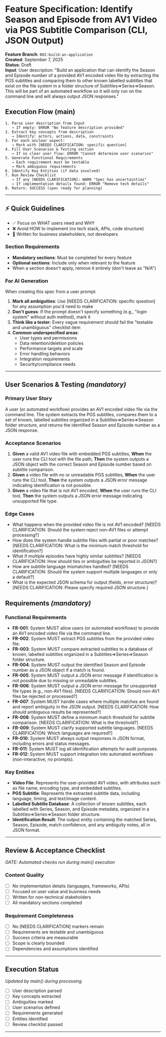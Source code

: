 
# Feature Specification: Identify Season and Episode from AV1 Video via PGS Subtitle Comparison (CLI, JSON Output)

**Feature Branch**: `002-build-an-application`  
**Created**: September 7, 2025  
**Status**: Draft  
**Input**: User description: "Build an application that can identify the Season and Episode number of a provided AV1 encoded video file by extracting the PGS subtitles and comparing them to other known labelled subtitles that exist on the file system in a folder structure of Subtitles=>Series=>Season. This will be part of an automated workflow so it will only run on the command line and will always output JSON responses."


## Execution Flow (main)
```
1. Parse user description from Input
   → If empty: ERROR "No feature description provided"
2. Extract key concepts from description
   → Identify: actors, actions, data, constraints
3. For each unclear aspect:
   → Mark with [NEEDS CLARIFICATION: specific question]
4. Fill User Scenarios & Testing section
   → If no clear user flow: ERROR "Cannot determine user scenarios"
5. Generate Functional Requirements
   → Each requirement must be testable
   → Mark ambiguous requirements
6. Identify Key Entities (if data involved)
7. Run Review Checklist
   → If any [NEEDS CLARIFICATION]: WARN "Spec has uncertainties"
   → If implementation details found: ERROR "Remove tech details"
8. Return: SUCCESS (spec ready for planning)
```

---

## ⚡ Quick Guidelines
- ✅ Focus on WHAT users need and WHY
- ❌ Avoid HOW to implement (no tech stack, APIs, code structure)
- 👥 Written for business stakeholders, not developers

### Section Requirements
- **Mandatory sections**: Must be completed for every feature
- **Optional sections**: Include only when relevant to the feature
- When a section doesn't apply, remove it entirely (don't leave as "N/A")

### For AI Generation
When creating this spec from a user prompt:
1. **Mark all ambiguities**: Use [NEEDS CLARIFICATION: specific question] for any assumption you'd need to make
2. **Don't guess**: If the prompt doesn't specify something (e.g., "login system" without auth method), mark it
3. **Think like a tester**: Every vague requirement should fail the "testable and unambiguous" checklist item
4. **Common underspecified areas**:
   - User types and permissions
   - Data retention/deletion policies  
   - Performance targets and scale
   - Error handling behaviors
   - Integration requirements
   - Security/compliance needs

---


## User Scenarios & Testing *(mandatory)*

### Primary User Story
A user (or automated workflow) provides an AV1 encoded video file via the command line. The system extracts the PGS subtitles, compares them to a set of known, labelled subtitles organized in a Subtitles=>Series=>Season folder structure, and returns the identified Season and Episode number as a JSON response.

### Acceptance Scenarios
1. **Given** a valid AV1 video file with embedded PGS subtitles, **When** the user runs the CLI tool with the file path, **Then** the system outputs a JSON object with the correct Season and Episode number based on subtitle comparison.
2. **Given** a video file with no or unreadable PGS subtitles, **When** the user runs the CLI tool, **Then** the system outputs a JSON error message indicating identification is not possible.
3. **Given** a video file that is not AV1 encoded, **When** the user runs the CLI tool, **Then** the system outputs a JSON error message indicating unsupported file type.

### Edge Cases
- What happens when the provided video file is not AV1 encoded? [NEEDS CLARIFICATION: Should the system reject non-AV1 files or attempt processing?]
- How does the system handle subtitle files with partial or poor matches? [NEEDS CLARIFICATION: What is the minimum match threshold for identification?]
- What if multiple episodes have highly similar subtitles? [NEEDS CLARIFICATION: How should ties or ambiguities be reported in JSON?]
- How are subtitle language mismatches handled? [NEEDS CLARIFICATION: Should the system support multiple languages or only a default?]
- What is the expected JSON schema for output (fields, error structure)? [NEEDS CLARIFICATION: Please specify required JSON structure.]


## Requirements *(mandatory)*

### Functional Requirements
- **FR-001**: System MUST allow users (or automated workflows) to provide an AV1 encoded video file via the command line.
- **FR-002**: System MUST extract PGS subtitles from the provided video file.
- **FR-003**: System MUST compare extracted subtitles to a database of known, labelled subtitles organized in a Subtitles=>Series=>Season folder structure.
- **FR-004**: System MUST output the identified Season and Episode number as a JSON object if a match is found.
- **FR-005**: System MUST output a JSON error message if identification is not possible due to missing or unreadable subtitles.
- **FR-006**: System MUST output a JSON error message for unsupported file types (e.g., non-AV1 files). [NEEDS CLARIFICATION: Should non-AV1 files be rejected or processed?]
- **FR-007**: System MUST handle cases where multiple matches are found and report ambiguity in the JSON output. [NEEDS CLARIFICATION: How should ambiguous results be represented?]
- **FR-008**: System MUST define a minimum match threshold for subtitle comparison. [NEEDS CLARIFICATION: What is the threshold?]
- **FR-009**: System MUST clarify supported subtitle languages. [NEEDS CLARIFICATION: Which languages are required?]
- **FR-010**: System MUST always output responses in JSON format, including errors and status messages.
- **FR-011**: System MUST log all identification attempts for audit purposes.
- **FR-012**: System MUST support integration into automated workflows (non-interactive, no prompts).

### Key Entities
- **Video File**: Represents the user-provided AV1 video, with attributes such as file name, encoding type, and embedded subtitles.
- **PGS Subtitle**: Represents the extracted subtitle data, including language, timing, and text/image content.
- **Labelled Subtitle Database**: A collection of known subtitles, each labelled with Series, Season, and Episode metadata, organized in a Subtitles=>Series=>Season folder structure.
- **Identification Result**: The output entity containing the matched Series, Season, Episode, match confidence, and any ambiguity notes, all in JSON format.

---


## Review & Acceptance Checklist
*GATE: Automated checks run during main() execution*

### Content Quality
- [ ] No implementation details (languages, frameworks, APIs)
- [ ] Focused on user value and business needs
- [ ] Written for non-technical stakeholders
- [ ] All mandatory sections completed

### Requirement Completeness
- [ ] No [NEEDS CLARIFICATION] markers remain
- [ ] Requirements are testable and unambiguous  
- [ ] Success criteria are measurable
- [ ] Scope is clearly bounded
- [ ] Dependencies and assumptions identified

---

## Execution Status
*Updated by main() during processing*

- [ ] User description parsed
- [ ] Key concepts extracted
- [ ] Ambiguities marked
- [ ] User scenarios defined
- [ ] Requirements generated
- [ ] Entities identified
- [ ] Review checklist passed

---
